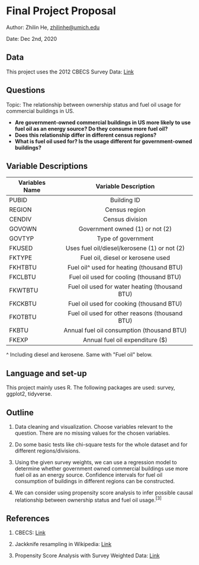 # Final Project Proposal

Author: Zhilin He, zhilinhe@umich.edu

Date: Dec 2nd, 2020

## Data

This project uses the 2012 CBECS Survey Data:
[Link](https://www.eia.gov/consumption/commercial/data/2012/index.php)

## Questions

Topic: The relationship between ownership status and fuel oil usage for
commercial buildings in US.

 - **Are government-owned commercial buildings in US more likely to
 use fuel oil as an energy source? Do they consume more fuel oil?**
 - **Does this relationship differ in different census regions?**
 - **What is fuel oil used for? Is the usage different for government-owned
 buildings?**

## Variable Descriptions

| Variables Name  | Variable Description                           |
| --------------- |:----------------------------------------------:|
| PUBID           | Building ID                                    |
| REGION          | Census region                                  |
| CENDIV          | Census division                                |
| GOVOWN          | Government owned (1) or not (2)                |
| GOVTYP          | Type of government                             |
| FKUSED          | Uses fuel oil/diesel/kerosene (1) or not (2)   |
| FKTYPE          | Fuel oil, diesel or kerosene used              |
| FKHTBTU         | Fuel oil^ used for heating (thousand BTU)      |
| FKCLBTU         | Fuel oil used for cooling (thousand BTU)       |
| FKWTBTU         | Fuel oil used for water heating (thousand BTU) |
| FKCKBTU         | Fuel oil used for cooking (thousand BTU)       |
| FKOTBTU         | Fuel oil used for other reasons (thousand BTU) |
| FKBTU           | Annual fuel oil consumption (thousand BTU)     |
| FKEXP           | Annual fuel oil expenditure ($)                |

^ Including diesel and kerosene. Same with "Fuel oil" below.

## Language and set-up

This project mainly uses R. The following packages are used: survey, ggplot2,
tidyverse.

## Outline

1. Data cleaning and visualization. Choose variables relevant to the question.
There are no missing values for the chosen variables.

2. Do some basic tests like chi-square tests for the whole dataset and for 
different regions/divisions.

3. Using the given survey weights, we can use a regression model to determine 
whether government owned commercial buildings use more fuel oil as an energy 
source. Confidence intervals for fuel oil consumption of buildings in different
regions can be constructed.

4. We can consider using propensity score analysis to infer possible causal
relationship between ownership status and fuel oil usage.<sup>[3]</sup>

## References

1. CBECS: [Link](https://www.eia.gov/consumption/commercial/)

2. Jackknife resampling in Wikipedia:
[Link](https://en.wikipedia.org/wiki/Jackknife_resampling)

3. Propensity Score Analysis with Survey Weighted Data:
[Link](https://www.ncbi.nlm.nih.gov/pmc/articles/PMC5802372/)


